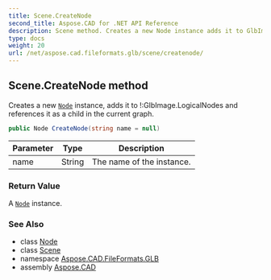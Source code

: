 ```yaml
---
title: Scene.CreateNode
second_title: Aspose.CAD for .NET API Reference
description: Scene method. Creates a new Node instance adds it to GlbImage.LogicalNodes and references it as a child in the current graph
type: docs
weight: 20
url: /net/aspose.cad.fileformats.glb/scene/createnode/
---
```

## Scene.CreateNode method

Creates a new [`Node`](../../node/) instance, adds it to !:GlbImage.LogicalNodes and references it as a child in the current graph.

```csharp
public Node CreateNode(string name = null)
```

| Parameter | Type | Description |
| --- | --- | --- |
| name | String | The name of the instance. |

### Return Value

A [`Node`](../../node/) instance.

### See Also

* class [Node](../../node/)
* class [Scene](../)
* namespace [Aspose.CAD.FileFormats.GLB](../../scene/)
* assembly [Aspose.CAD](../../../)


